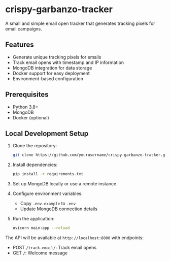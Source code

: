 # crispy-garbanzo-tracker
A small and simple email open tracker that generates tracking pixels for email campaigns.

## Features
- Generate unique tracking pixels for emails
- Track email opens with timestamp and IP information
- MongoDB integration for data storage
- Docker support for easy deployment
- Environment-based configuration

## Prerequisites
- Python 3.8+
- MongoDB
- Docker (optional)

## Local Development Setup

1. Clone the repository:
   ```bash
   git clone https://github.com/yourusername/crispy-garbanzo-tracker.git
   ```

2. Install dependencies:
   ```bash
   pip install -r requirements.txt
   ```

3. Set up MongoDB locally or use a remote instance

4. Configure environment variables:
   - Copy `.env.example` to `.env`
   - Update MongoDB connection details

5. Run the application:
   ```bash
   uvicorn main:app --reload
   ```

The API will be available at `http://localhost:8000` with endpoints:
- POST `/track-email/`: Track email opens
- GET `/`: Welcome message




